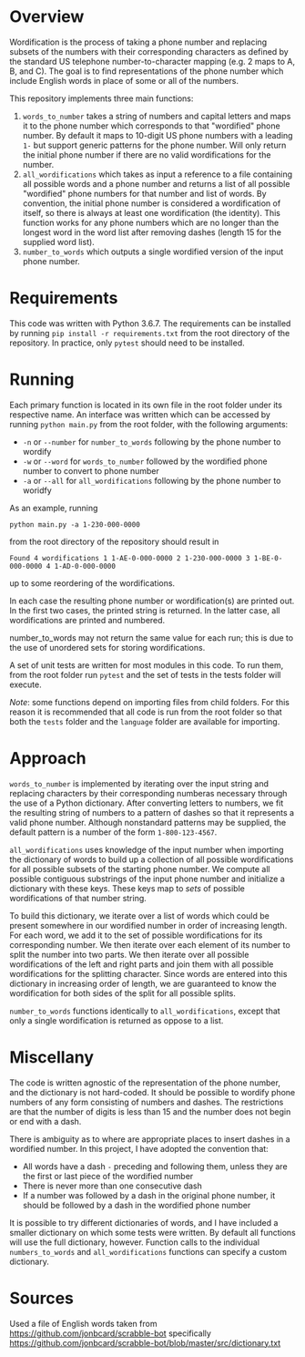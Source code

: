 # Overview 
Wordification is the process of taking a phone number and replacing subsets of the numbers with their corresponding characters as defined by the standard US telephone number-to-character mapping (e.g. 2 maps to A, B, and C). The goal is to find representations of the phone number which include English words in place of some or all of the numbers. 

This repository implements three main functions:

1. `words_to_number` takes a string of numbers and capital letters and maps it to the phone number which corresponds to that "wordified" phone number. By default it maps to 10-digit US phone numbers with a leading `1-` but support generic patterns for the phone number. Will only return the initial phone number if there are no valid wordifications for the number.
2. `all_wordifications` which takes as input a reference to a file containing all possible words and a phone number and returns a list of all possible "wordified" phone numbers for that number and list of words. By convention, the initial phone number is considered a wordification of itself, so there is always at least one wordification (the identity). This function works for any phone numbers which are no longer than the longest word in the word list after removing dashes (length 15 for the supplied word list).
3. `number_to_words` which outputs a single wordified version of the input phone number.

# Requirements

This code was written with Python 3.6.7. The requirements can be installed by running `pip install -r requirements.txt` from the root directory of the repository. In practice, only `pytest` should need to be installed.

# Running

Each primary function is located in its own file in the root folder under its respective name. An interface was written which can be accessed by running `python main.py` from the root folder, with the following arguments:

* `-n` or `--number` for `number_to_words` following by the phone number to wordify
* `-w` or `--word` for `words_to_number` followed by the wordified phone number to convert to phone number
* `-a` or `--all` for `all_wordifications` following by the phone number to woridfy

As an example, running

`python main.py -a 1-230-000-0000`

from the root directory of the repository should result in

`Found 4 wordifications
1 1-AE-0-000-0000
2 1-230-000-0000
3 1-BE-0-000-0000
4 1-AD-0-000-0000`

up to some reordering of the wordifications.

In each case the resulting phone number or wordification(s) are printed out. In the first two cases, the printed string is returned. In the latter case, all wordifications are printed and numbered.

number_to_words may not return the same value for each run; this is due to the use of unordered sets for storing wordifications.

A set of unit tests are written for most modules in this code. To run them, from the root folder run `pytest` and the set of tests in the tests folder will execute.

_Note_: some functions depend on importing files from child folders. For this reason it is recommended that all code is run from the root folder so that both the `tests` folder and the `language` folder are available for importing.

# Approach

`words_to_number` is implemented by iterating over the input string and replacing characters by their corresponding numberas necessary through the use of a Python dictionary. After converting letters to numbers, we fit the resulting string of numbers to a pattern of dashes so that it represents a valid phone number. Although nonstandard patterns may be supplied, the default pattern is a number of the form `1-800-123-4567`.

`all_wordifications` uses knowledge of the input number when importing the dictionary of words to build up a collection of all possible wordifications for all possible subsets of the starting phone number. We compute all possible contiguous substrings of the input phone number and initialize a dictionary with these keys. These keys map to *sets* of possible wordifications of that number string. 

To build this dictionary, we iterate over a list of words which could be present somewhere in our wordified number in order of increasing length. For each word, we add it to the set of possible wordifications for its corresponding number. We then iterate over each element of its number to split the number into two parts. We then iterate over all possible wordifications of the left and right parts and join them with all possible wordifications for the splitting character. Since words are entered into this dictionary in increasing order of length, we are guaranteed to know the wordification for both sides of the split for all possible splits.

`number_to_words` functions identically to `all_wordifications`, except that only a single wordification is returned as oppose to a list.

# Miscellany

The code is written agnostic of the representation of the phone number, and the dictionary is not hard-coded. It should be possible to wordify phone numbers of any form consisting of numbers and dashes. The restrictions are that the number of digits is less than 15 and the number does not begin or end with a dash.

There is ambiguity as to where are appropriate places to insert dashes in a wordified number. In this project, I have adopted the convention that: 

* All words have a dash `-` preceding and following them, unless they are the first or last piece of the wordified number
* There is never more than one consecutive dash
* If a number was followed by a dash in the original phone number, it should be followed by a dash in the wordified phone number

It is possible to try different dictionaries of words, and I have included a smaller dictionary on which some tests were written. By default all functions will use the full dictionary, however. Function calls to the individual `numbers_to_words` and `all_wordifications` functions can specify a custom dictionary.

# Sources
Used a file of English words taken from https://github.com/jonbcard/scrabble-bot specifically https://github.com/jonbcard/scrabble-bot/blob/master/src/dictionary.txt
